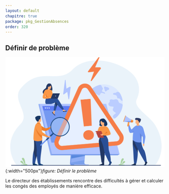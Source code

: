 ```yaml
---
layout: default
chapitre: true
package: pkg_GestionAbsences
order: 320
---
```


## Définir de problème 

![Définir le problème](../images/problem.jpg){:width="500px"}*figure: Définir le problème*

<!-- note -->

Le directeur des établissements rencontre des difficultés à gérer et calculer les congés des employés de manière efficace. 

<!-- new slide -->
